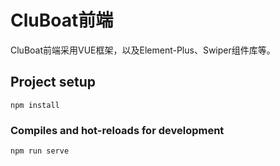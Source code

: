 # CluBoat前端

CluBoat前端采用VUE框架，以及Element-Plus、Swiper组件库等。

## Project setup
```
npm install
```

### Compiles and hot-reloads for development
```
npm run serve
```
